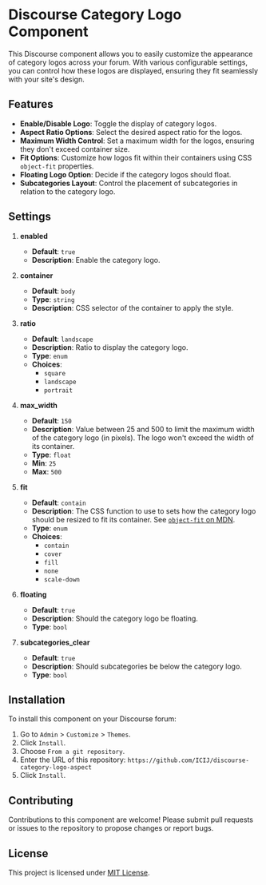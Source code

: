 # Discourse Category Logo Component

This Discourse component allows you to easily customize the appearance of category logos across your forum. With various configurable settings, you can control how these logos are displayed, ensuring they fit seamlessly with your site's design.

## Features

- **Enable/Disable Logo**: Toggle the display of category logos.
- **Aspect Ratio Options**: Select the desired aspect ratio for the logos.
- **Maximum Width Control**: Set a maximum width for the logos, ensuring they don't exceed container size.
- **Fit Options**: Customize how logos fit within their containers using CSS `object-fit` properties.
- **Floating Logo Option**: Decide if the category logos should float.
- **Subcategories Layout**: Control the placement of subcategories in relation to the category logo.

## Settings

1. **enabled**
   - **Default**: `true`
   - **Description**: Enable the category logo.

2. **container**
   - **Default**: `body`
   - **Type**: `string`
   - **Description**: CSS selector of the container to apply the style.

3. **ratio**
   - **Default**: `landscape`
   - **Description**: Ratio to display the category logo.
   - **Type**: `enum`
   - **Choices**:
     - `square`
     - `landscape`
     - `portrait`

4. **max_width**
   - **Default**: `150`
   - **Description**: Value between 25 and 500 to limit the maximum width of the category logo (in pixels). The logo won't exceed the width of its container.
   - **Type**: `float`
   - **Min**: `25`
   - **Max**: `500`

5. **fit**
   - **Default**: `contain`
   - **Description**: The CSS function to use to sets how the category logo should be resized to fit its container. See [`object-fit` on MDN](https://developer.mozilla.org/en-US/docs/Web/CSS/object-fit).
   - **Type**: `enum`
   - **Choices**:
     - `contain`
     - `cover`
     - `fill`
     - `none`
     - `scale-down`

6. **floating**
   - **Default**: `true`
   - **Description**: Should the category logo be floating.
   - **Type**: `bool`

7. **subcategories_clear**
   - **Default**: `true`
   - **Description**: Should subcategories be below the category logo.
   - **Type**: `bool`

## Installation

To install this component on your Discourse forum:

1. Go to `Admin` > `Customize` > `Themes`.
2. Click `Install`.
3. Choose `From a git repository`.
4. Enter the URL of this repository: `https://github.com/ICIJ/discourse-category-logo-aspect`
5. Click `Install`.

## Contributing

Contributions to this component are welcome! Please submit pull requests or issues to the repository to propose changes or report bugs.

## License

This project is licensed under [MIT License](LICENSE.md).
